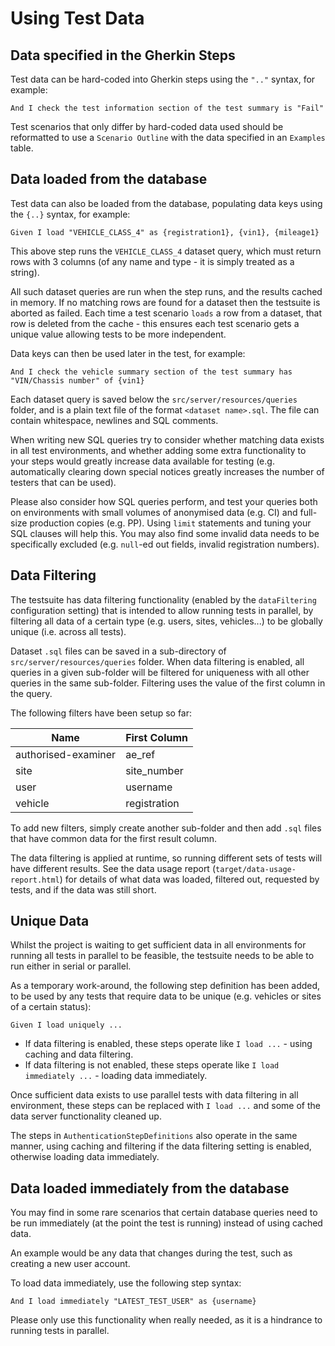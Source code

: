 # Using Test Data

## Data specified in the Gherkin Steps
 
Test data can be hard-coded into Gherkin steps using the ```".."``` syntax, for example:
 
```gherkin
And I check the test information section of the test summary is "Fail"
``` 

Test scenarios that only differ by hard-coded data used should be reformatted to use a `Scenario Outline` with the data specified in an `Examples` table.

## Data loaded from the database

Test data can also be loaded from the database, populating data keys using the ```{..}``` syntax, for example:
 
```gherkin
Given I load "VEHICLE_CLASS_4" as {registration1}, {vin1}, {mileage1}
``` 

This above step runs the ```VEHICLE_CLASS_4``` dataset query, which must return rows with 3 columns (of any name and type - it is simply treated as a string).

All such dataset queries are run when the step runs, and the results cached in memory. If no matching rows are found for a dataset then the testsuite is aborted as failed. Each time a test scenario `loads` a row from a dataset, that row is deleted from the cache - this ensures each test scenario gets a unique value allowing tests to be more independent. 

Data keys can then be used later in the test, for example:
  
```gherkin
And I check the vehicle summary section of the test summary has "VIN/Chassis number" of {vin1}
```  

Each dataset query is saved below the ```src/server/resources/queries``` folder, and is a plain text file of the format ```<dataset name>.sql```. The file can contain whitespace, newlines and SQL comments. 

When writing new SQL queries try to consider whether matching data exists in all test environments, and whether adding some extra functionality to your steps would greatly increase data available for testing (e.g. automatically clearing down special notices greatly increases the number of testers that can be used). 

Please also consider how SQL queries perform, and test your queries both on environments with small volumes of anonymised data (e.g. CI) and full-size production copies (e.g. PP). Using ```limit``` statements and tuning your SQL clauses will help this. You may also find some invalid data needs to be specifically excluded (e.g. ```null```-ed out fields, invalid registration numbers).

## Data Filtering

The testsuite has data filtering functionality (enabled by the ```dataFiltering``` configuration setting) that is intended to allow running tests in parallel, by filtering all data of a certain type (e.g. users, sites, vehicles...) to be globally unique (i.e. across all tests). 

Dataset ```.sql``` files can be saved in a sub-directory of ```src/server/resources/queries``` folder. When data filtering is enabled, all queries in a given sub-folder will be filtered for uniqueness with all other queries in the same sub-folder. Filtering uses the value of the first column in the query. 

The following filters have been setup so far:

| Name                | First Column |
|---------------------|--------------|
| authorised-examiner | ae_ref       |
| site                | site_number  |
| user                | username     |
| vehicle             | registration |

To add new filters, simply create another sub-folder and then add ```.sql``` files that have common data for the first result column. 

The data filtering is applied at runtime, so running different sets of tests will have different results. See the data usage report (```target/data-usage-report.html```) for details of what data was loaded, filtered out, requested by tests, and if the data was still short.

## Unique Data

Whilst the project is waiting to get sufficient data in all environments for running all tests in parallel to be feasible, the testsuite needs to be able to run either in serial or parallel.

As a temporary work-around, the following step definition has been added, to be used by any tests that require data to be unique (e.g. vehicles or sites of a certain status):

```gherkin
Given I load uniquely ...
``` 

*  If data filtering is enabled, these steps operate like ```I load ...``` - using caching and data filtering.
*  If data filtering is not enabled, these steps operate like ```I load immediately ...``` - loading data immediately.

Once sufficient data exists to use parallel tests with data filtering in all environment, these steps can be replaced with ```I load ...``` and some of the data server functionality cleaned up.

The steps in ```AuthenticationStepDefinitions``` also operate in the same manner, using caching and filtering if the data filtering setting is enabled, otherwise loading data immediately. 
    
    
## Data loaded immediately from the database

You may find in some rare scenarios that certain database queries need to be run immediately (at the point the test is running) instead of using cached data. 

An example would be any data that changes during the test, such as creating a new user account.

To load data immediately, use the following step syntax:

```gherkin
And I load immediately "LATEST_TEST_USER" as {username}
``` 

Please only use this functionality when really needed, as it is a hindrance to running tests in parallel. 
